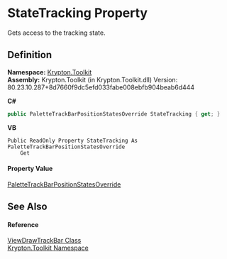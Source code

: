 # StateTracking Property


Gets access to the tracking state.



## Definition
**Namespace:** <a href="79d2eac2-21f4-54ff-7552-b20c33c30600.md">Krypton.Toolkit</a>  
**Assembly:** Krypton.Toolkit (in Krypton.Toolkit.dll) Version: 80.23.10.287+8d7660f9dc5efd033fabe008ebfb904beab6d444

**C#**
``` C#
public PaletteTrackBarPositionStatesOverride StateTracking { get; }
```
**VB**
``` VB
Public ReadOnly Property StateTracking As PaletteTrackBarPositionStatesOverride
	Get
```



#### Property Value
<a href="2a91cef2-a220-01ba-43bf-6a24e3031e13.md">PaletteTrackBarPositionStatesOverride</a>

## See Also


#### Reference
<a href="c4fe8079-0665-3daa-3153-8c8189a39b91.md">ViewDrawTrackBar Class</a>  
<a href="79d2eac2-21f4-54ff-7552-b20c33c30600.md">Krypton.Toolkit Namespace</a>  
